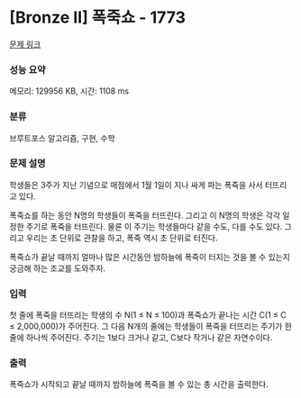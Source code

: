 # [Bronze II] 폭죽쇼 - 1773 

[문제 링크](https://www.acmicpc.net/problem/1773) 

### 성능 요약

메모리: 129956 KB, 시간: 1108 ms

### 분류

브루트포스 알고리즘, 구현, 수학

### 문제 설명

<p>학생들은 3주가 지난 기념으로 매점에서 1월 1일이 지나 싸게 파는 폭죽을 사서 터뜨리고 있다.</p>

<p>폭죽쇼를 하는 동안 N명의 학생들이 폭죽을 터뜨린다. 그리고 이 N명의 학생은 각각 일정한 주기로 폭죽을 터뜨린다. 물론 이 주기는 학생들마다 같을 수도, 다를 수도 있다. 그리고 우리는 초 단위로 관찰을 하고, 폭죽 역시 초 단위로 터진다.</p>

<p>폭죽쇼가 끝날 때까지 얼마나 많은 시간동안 밤하늘에 폭죽이 터지는 것을 볼 수 있는지 궁금해 하는 조교를 도와주자.</p>

### 입력 

 <p>첫 줄에 폭죽을 터뜨리는 학생의 수 N(1 ≤ N ≤ 100)과 폭죽쇼가 끝나는 시간 C(1 ≤ C ≤ 2,000,000)가 주어진다. 그 다음 N개의 줄에는 학생들이 폭죽을 터뜨리는 주기가 한 줄에 하나씩 주어진다. 주기는 1보다 크거나 같고, C보다 작거나 같은 자연수이다.</p>

### 출력 

 <p>폭죽쇼가 시작되고 끝날 때까지 밤하늘에 폭죽을 볼 수 있는 총 시간을 출력한다.</p>

